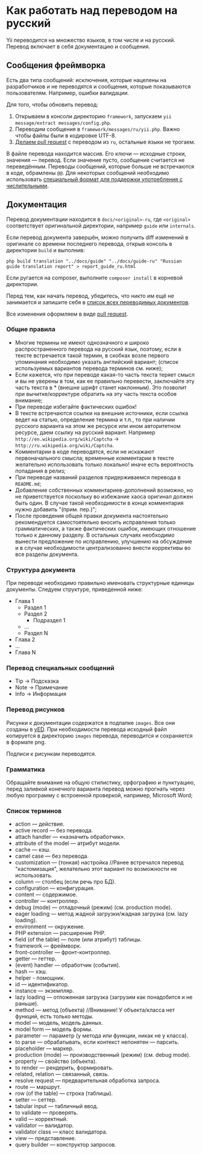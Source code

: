 Как работать над переводом на русский
=====================================

Yii переводится на множество языков, в том числе и на русский. Перевод включает в себя документацию и сообщения.

Сообщения фреймворка
--------------------

Есть два типа сообщений: исключения, которые нацелены на разработчиков и не переводятся и сообщения, которые показываются
пользователям. Например, ошибки валидации.

Для того, чтобы обновить перевод:

1. Открываем в консоли директорию `framework`, запускаем `yii message/extract messages/config.php`.
3. Переводим сообщения в `framework/messages/ru/yii.php`. Важно чтобы файлы были в кодировке UTF-8.
4. [Делаем pull request](https://github.com/yiisoft/yii2/blob/master/docs/internals/git-workflow.md) с переводом из `ru`,
остальные языки не трогаем.

В файле перевода находится массив. Его ключи — исходные строки, значения — перевод. Если значение пусто, сообщение
считается не переведённым. Переводы сообщений, которые больше не встречаются в коде, обрамлены `@@`. Для некоторых сообщений
необходимо использовать [специальный формат для поддержки употребления с числительными](../guide-ru/tutorial-i18n.md).

Документация
------------

Перевод документации находится в `docs/<original>-ru`, где `<original>` соответствует оригинальной директории, например
`guide` или `internals`.

Если перевод документа завершён, можно получить diff изменений в оригинале со времени последнего перевода, открыв консоль
в директории `build` и выполнив:

```
php build translation "../docs/guide" "../docs/guide-ru" "Russian guide translation report" > report_guide_ru.html
```

Если ругается на composer, выполните `composer install` в корневой директории.

Перед тем, как начать перевод, убедитесь, что никто им ещё не занимается и запишите себя в
[список всех переводимых документов](https://docs.google.com/spreadsheets/d/1uxV0LwmR-8XXqlT8C6VqWllZjuoyIj-UkYpAQPWyUzE/edit?usp=sharing).

Все изменения оформляем в виде [pull request](https://github.com/yiisoft/yii2/blob/master/docs/internals/git-workflow.md).


### Общие правила

- Многие термины не имеют однозначного и широко распространенного перевода на русский язык, поэтому, если в тексте
  встречается такой термин, в скобках возле первого упоминания необходимо указать английский вариант; (список используемых
  вариантов перевода терминов см. ниже); 
- Если кажется, что при переводе какая-то часть текста теряет смысл и вы не уверены в том, как ее правильно перевести,
  заключайте эту часть текста в * (внешне шрифт станет наклонным). Это позволит при вычитке/корректуре обратить на эту
  часть текста особое внимание; 
- При переводе избегайте фактических ошибок! 
- В тексте встречаются ссылки на внешние источники, если ссылка ведет на статью, определение термина и т.п., то при
  наличии русского варианта на этом же ресурсе или ином авторитетном ресурсе, даем ссылку на русский вариант.
  Например `http://en.wikipedia.org/wiki/Captcha` → `http://ru.wikipedia.org/wiki/Captcha`. 
- Комментарии в коде переводятся, если не искажают первоначального смысла; временные комментарии в тексте желательно
  использовать только локально! иначе есть вероятность попадания в релиз; 
- При переводе названий разделов придерживаемся перевода в `README.md`; 
- Добавление собственных комментариев-дополнений возможно, но не приветствуется поскольку во избежание хаоса оригинал
  должен быть один. В случае такой необходимости в конце комментария нужно добавить "(прим. пер.)"; 
- После проведения общей правки документа настоятельно рекомендуется самостоятельно вносить исправления только
  грамматических, а также фактических ошибок, имеющих отношение только к данному разделу. В остальных случаях необходимо
  вынести предложение по исправлению, улучшению на обсуждение и в случае необходимости централизованно внести коррективы
  во все разделы документа.
   

### Структура документа

При переводе необходимо правильно именовать структурные единицы документы. Следуем структуре, приведенной ниже:

- Глава 1 
  - Раздел 1 
  - Раздел 2 
    - Подраздел 1 
  - ... 
  - Раздел N 
- Глава 2 
- ... 
- Глава N
 
### Перевод специальных сообщений

- Tip → Подсказка 
- Note → Примечание 
- Info → Информация 

### Перевод рисунков

Рисунки к документации содержатся в подпапке `images`. Все они созданы в [yED](http://www.yworks.com/en/products_yed_about.html).
При необходимости перевода исходный файл копируется в директорию `images` перевода, переводится и сохраняется в формате png.

Подписи к рисункам переводятся.

### Грамматика


Обращайте внимание на общую стилистику, орфографию и пунктуацию, перед заливкой конечного варианта перевод можно прогнать
через любую программу с встроенной проверкой, например, Microsoft Word;

### Список терминов

- action — действие. 
- active record — без перевода. 
- attach handler — «назначить обработчик». 
- attribute of the model — атрибут модели.
- cache — кэш.
- camel case — без перевода. 
- customization — (тонкая) настройка //Ранее встречался перевод "кастомизация", желательно этот вариант по возможности не использовать. 
- column — столбец (если речь про БД).
- configuration — конфигурация.  
- content — содержимое. 
- controller — контроллер. 
- debug (mode) — отладочный (режим) (см. production mode). 
- eager loading — метод жадной загрузки/жадная загрузка (см. lazy loading).
- environment — окружение.
- PHP extension — расширение PHP. 
- field (of the table) — поле (или атрибут) таблицы. 
- framework — фреймворк. 
- front-controller — фронт-контроллер. 
- getter — геттер. 
- (event) handler — обработчик (события). 
- hash — хэш. 
- helper - помощник. 
- id — идентификатор. 
- instance — экземпляр. 
- lazy loading — отложенная загрузка (загрузим как понадобится и не раньше). 
- method — метод (объекта) //Внимание! У объекта/класса нет функций, есть только методы. 
- model — модель, модель данных. 
- model form — модель формы. 
- parameter — параметр (у метода или функции, никак не у класса). 
- to parse — обрабатывать, если контекст непонятен — парсить. 
- placeholder — маркер. 
- production (mode) — производственный (режим) (см. debug mode). 
- property — свойство (объекта). 
- to render — рендерить, формировать. 
- related, relation — связанный, связь.
- resolve request — предварительная обработка запроса. 
- route — маршрут. 
- row (of the table) — строка (таблицы). 
- setter — сеттер. 
- tabular input — табличный ввод. 
- to validate — проверять. 
- valid — корректный. 
- validator — валидатор. 
- validator class — класс валидатора. 
- view — представление.
- query builder — конструктор запросов.
